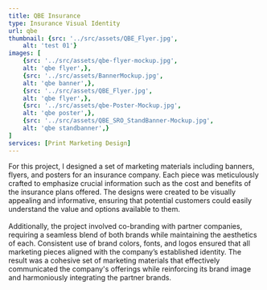 ```yaml
---
title: QBE Insurance
type: Insurance Visual Identity
url: qbe
thumbnail: {src: '../src/assets/QBE_Flyer.jpg',
    alt: 'test 01'}
images: [
    {src: '../src/assets/qbe-flyer-mockup.jpg',
    alt: 'qbe flyer',},
    {src: '../src/assets/BannerMockup.jpg',
    alt: 'qbe banner',},
    {src: '../src/assets/QBE_Flyer.jpg',
    alt: 'qbe flyer',},
    {src: '../src/assets/qbe-Poster-Mockup.jpg',
    alt: 'qbe poster',},
    {src: '../src/assets/QBE_SRO_StandBanner-Mockup.jpg',
    alt: 'qbe standbanner',}
]
services: [Print Marketing Design]
---
```

For this project, I designed a set of marketing materials including banners, flyers, and posters for an insurance company. Each piece was meticulously crafted to emphasize crucial information such as the cost and benefits of the insurance plans offered. The designs were created to be visually appealing and informative, ensuring that potential customers could easily understand the value and options available to them.
<br/>
<br/>
Additionally, the project involved co-branding with partner companies, requiring a seamless blend of both brands while maintaining the aesthetics of each. Consistent use of brand colors, fonts, and logos ensured that all marketing pieces aligned with the company’s established identity. The result was a cohesive set of marketing materials that effectively communicated the company's offerings while reinforcing its brand image and harmoniously integrating the partner brands.